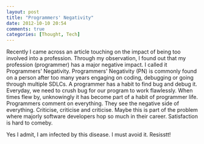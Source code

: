 ```yaml
---
layout: post
title: "Programmers' Negativity"
date: 2012-10-10 20:54
comments: true
categories: [Thought, Tech]
---
```

Recently I came across an article touching on the impact of being too involved into a profession. Through my observation, I found out that my profession (programmer) has a major negative impact. I called it Programmers' Negativity. Programmers' Negativity (PN) is commonly found on a person after too many years engaging on coding, debugging or going through multiple SDLCs. A programmer has a habit to find bug and debug it. Everyday, we need to crush bug for our program to work flawlessly. When times flew by, unknowingly it has become part of a habit of programmer life. Programmers comment on everything. They see the negative side of everything. Criticise, criticise and criticise. Maybe this is part of the problem where majorly software developers hop so much in their career. Satisfaction is hard to comeby. 

Yes I admit, I am infected by this disease. I must avoid it. Resisstt! 